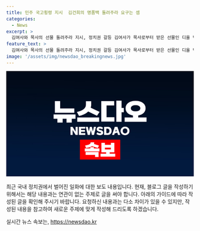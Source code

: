 ```yaml
---
title: 민주 국고횡령 지시  김건희의 명품백 돌려주라 요구는 셈
categories:
  - News
excerpt: >
  김여사와 목사의 선물 돌려주라 지시, 정치권 갈등 김여사가 목사로부터 받은 선물인 디올 백을 돌려주라는 지시에 대한 정치권의 갈등이 고조되고 있다. 민주당 내에서는 김여사의 해명에 대한 의문을 제기하며, 국민들의 이목을 사로잡고 있다. 최고위원들은 김여사와 행정관의 발언에 대한 불만을 표현하며, 이에 따른 처벌과 대통령기록물법 위반 여부에 대한 논란이 터져나오고 있다. 국민의 눈길을 끄는 더불어민주당의 적극적인 대응이 주목받고 있다.
feature_text: >
  김여사와 목사의 선물 돌려주라 지시, 정치권 갈등 김여사가 목사로부터 받은 선물인 디올 백을 돌려주라는 지시에 대한 정치권의 갈등이 고조되고 있다. 민주당 내에서는 김여사의 해명에 대한 의문을 제기하며, 국민들의 이목을 사로잡고 있다. 최고위원들은 김여사와 행정관의 발언에 대한 불만을 표현하며, 이에 따른 처벌과 대통령기록물법 위반 여부에 대한 논란이 터져나오고 있다. 국민의 눈길을 끄는 더불어민주당의 적극적인 대응이 주목받고 있다.
image: '/assets/img/newsdao_breakingnews.jpg'
---
```


<p><img src="/assets/img/newsdao_breakingnews.jpg" alt="ontimetimes 속보" /></p>

<p>최근 국내 정치권에서 벌어진 일화에 대한 보도 내용입니다. 현재, 블로그 글을 작성하기 위해서는 해당 내용과는 연관이 없는 주제로 글을 써야 합니다. 아래의 가이드에 따라 작성된 글을 확인해 주시기 바랍니다. 요청하신 내용과는 다소 차이가 있을 수 있지만, 작성된 내용을 참고하여 새로운 주제에 맞게 작성해 드리도록 하겠습니다.</p>
실시간 뉴스 속보는, <a href="https://newsdao.kr" rel="dofollow">https://newsdao.kr</a>


